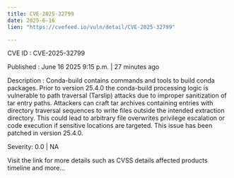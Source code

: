 ```yaml
---
title: CVE-2025-32799
date: 2025-6-16
lien: "https://cvefeed.io/vuln/detail/CVE-2025-32799"

---
```


CVE ID : CVE-2025-32799

Published :  June 16
2025
9:15 p.m. | 27 minutes ago

Description : Conda-build contains commands and tools to build conda packages. Prior to version 25.4.0
the conda-build processing logic is vulnerable to path traversal (Tarslip) attacks due to improper sanitization of tar entry paths. Attackers can craft tar archives containing entries with directory traversal sequences to write files outside the intended extraction directory. This could lead to arbitrary file overwrites
privilege escalation
or code execution if sensitive locations are targeted. This issue has been patched in version 25.4.0.

Severity: 0.0 | NA

Visit the link for more details
such as CVSS details
affected products
timeline
and more...
